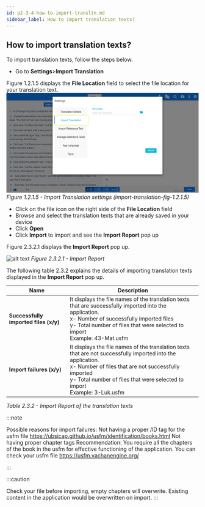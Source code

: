 ```yaml
---
id: p2-3-4-how-to-import-transltn.md
sidebar_label: How to import translation texts?
---
```


## How to import translation texts?

To import translation texts, follow the steps below.

-   Go to **Settings**>**Import Translation**

Figure 1.2.1.5 displays the **File Location** field to select the file location for your translation text.
![alt text](../../../../static/AutographaLiveImages/Getting_Started/import-translation-fig-1.2.1.5.jpg 'Import Translation settings')
_Figure 1.2.1.5 - Import Translation settings (import-translation-fig-1.2.1.5)_

-   Click on the file icon on the right side of the **File Location** field
-   Browse and select the translation texts that are already saved in your device
-   Click **Open**
-   Click **Import** to import and see the **Import Report** pop up

Figure 2.3.2.1 displays the **Import Report** pop up.

![alt text](../../../../static/AutographaLiveImages/Settings/import-report-fig-2.3.2.1.jpg 'Import Report')
_Figure 2.3.2.1 - Import Report_

The following table 2.3.2 explains the details of importing translation texts displayed in the **Import Report** pop up.

| Name                                  | Description                                                                                                                                                                                                                                                    |
| ------------------------------------- | -------------------------------------------------------------------------------------------------------------------------------------------------------------------------------------------------------------------------------------------------------------- |
| **Successfully imported files (x/y)** | It displays the file names of the translation texts that are successfully imported into the application. <br/> x- Number of successfully imported files <br/> y- Total number of files that were selected to import <br/> Example: 43-Mat.usfm                 |
| **Import failures (x/y)**             | It displays the file names of the translation texts that are not successfully imported into the application. <br/> x- Number of files that are not successfully imported <br/> y- Total number of files that were selected to import <br/> Example: 3-Luk.usfm |

_Table 2.3.2 - Import Report of the translation texts_

:::note

Possible reasons for import failures:
Not having a proper /ID tag for the usfm file https://ubsicap.github.io/usfm/identification/books.html
Not having proper chapter tags
Recommendation: You require all the chapters of the book in the usfm for effective functioning of the application.
You can check your usfm file https://usfm.vachanengine.org/

:::

:::caution

Check your file before importing, empty chapters will overwrite. Existing content in the application would be overwritten on import.
:::
